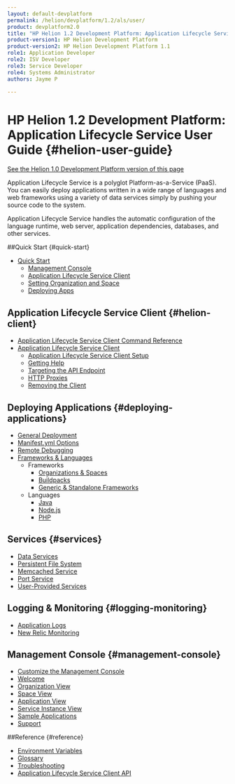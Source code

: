 ```yaml
---
layout: default-devplatform
permalink: /helion/devplatform/1.2/als/user/
product: devplatform2.0
title: "HP Helion 1.2 Development Platform: Application Lifecycle Service User Guide "
product-version1: HP Helion Development Platform
product-version2: HP Helion Development Platform 1.1
role1: Application Developer 
role2: ISV Developer
role3: Service Developer
role4: Systems Administrator
authors: Jayme P

---
```

<!--UNDER REVISION-->

# HP Helion 1.2 Development Platform: Application Lifecycle Service User Guide {#helion-user-guide}
[See the Helion 1.0 Development Platform version of this page](/als/v1/user/)

Application Lifecycle Service is a polyglot Platform-as-a-Service (PaaS). You can easily
deploy applications written in a wide range of languages and web
frameworks using a variety of data services simply by pushing your
source code to the system.

Application Lifecycle Service handles the automatic configuration of the language runtime,
web server, application dependencies, databases, and other services.

##Quick Start {#quick-start}

-   [Quick Start](/helion/devplatform/1.2/als/user/quick-start/)
    -   [Management Console](/helion/devplatform/1.2/als/user/quick-start/#management-console)
    -   [Application Lifecycle Service Client](/helion/devplatform/1.2/als/user/quick-start/#helion-client)
    -   [Setting Organization and Space](/helion/devplatform/1.2/als/user/quick-start/#setting-organization-and-space)
    -   [Deploying Apps](/helion/devplatform/1.2/als/user/quick-start/#deploying-apps)

## Application Lifecycle Service Client {#helion-client}

- [Application Lifecycle Service Client Command Reference](/helion/devplatform/1.2/als/user/reference/client-ref/)
-   [Application Lifecycle Service Client](/helion/devplatform/1.2/als/user/client/)
    -   [Application Lifecycle Service Client Setup](/helion/devplatform/1.2/als/user/client/#helion-client-setup)
    -   [Getting Help](/helion/devplatform/1.2/als/user/client/#getting-help)
    -   [Targeting the API
        Endpoint](/helion/devplatform/1.2/als/user/client/#targeting-the-api-endpoint)
    -   [HTTP Proxies](/helion/devplatform/1.2/als/user/client/#http-proxies)
    -   [Removing the Client](/helion/devplatform/1.2/als/user/client/#removing-the-client)

## Deploying Applications {#deploying-applications}

-   [General Deployment](/helion/devplatform/1.2/als/user/deploy/)
-   [Manifest.yml Options](/helion/devplatform/1.2/als/user/deploy/manifestyml/)
-   [Remote Debugging](/helion/devplatform/1.2/als/user/deploy/app-debug/)
-   [Frameworks & Languages](/helion/devplatform/1.2/als/user/deploy/#language-specific-deploy)
	-   Frameworks
	    -   [Organizations & Spaces](/helion/devplatform/1.2/als/user/deploy/orgs-spaces/)
	    -   [Buildpacks](/helion/devplatform/1.2/als/user/deploy/buildpack/)
	    -   [Generic & Standalone Frameworks](/helion/devplatform/1.2/als/user/deploy/other-frameworks/)    
    -   Languages
	    -   [Java](/helion/devplatform/1.2/als/user/deploy/languages/java/)
	    -   [Node.js](/helion/devplatform/1.2/als/user/deploy/languages/node/)
	    -   [PHP](/helion/devplatform/1.2/als/user/deploy/languages/php/)
	 

## Services {#services}

-   [Data Services](/helion/devplatform/1.2/als/user/services/data-services/)
-   [Persistent File System](/helion/devplatform/1.2/als/user/services/filesystem/)
-   [Memcached Service](/helion/devplatform/1.2/als/user/services/memcached/)
-   [Port Service](/helion/devplatform/1.2/als/user/services/port-service/)
-   [User-Provided Services](/helion/devplatform/1.2/als/user/services/user-provided/)

## Logging & Monitoring {#logging-monitoring}

-   [Application Logs](/helion/devplatform/1.2/als/user/deploy/app-logs/)
-   [New Relic Monitoring](/helion/devplatform/1.2/als/user/deploy/newrelic/)

## Management Console {#management-console}

-   [Customize the Management Console](/helion/devplatform/1.2/als/admin/console/customize/)
-   [Welcome](/helion/devplatform/1.2/als/admin/console/customize/#welcome)
-   [Organization View](/helion/devplatform/1.2/als/admin/console/customize/#organization-view)
-   [Space View](/helion/devplatform/1.2/als/admin/console/customize/#space-view)
-   [Application View](/helion/devplatform/1.2/als/admin/console/customize/#application-view)
-   [Service Instance View](/helion/devplatform/1.2/als/admin/console/customize/#service-instance-view)
-   [Sample Applications](/helion/devplatform/1.2/als/admin/console/customize/#app-store)
-   [Support](/helion/devplatform/1.2/als/admin/console/customize/#support)

##Reference {#reference}

-   [Environment Variables](/helion/devplatform/1.2/als/user/reference/environment/)
-   [Glossary](reference/glossary/)
-   [Troubleshooting](reference/troubleshoot/)
-   [Application Lifecycle Service Client API](/helion/devplatform/1.2/als/user/reference/api/)

